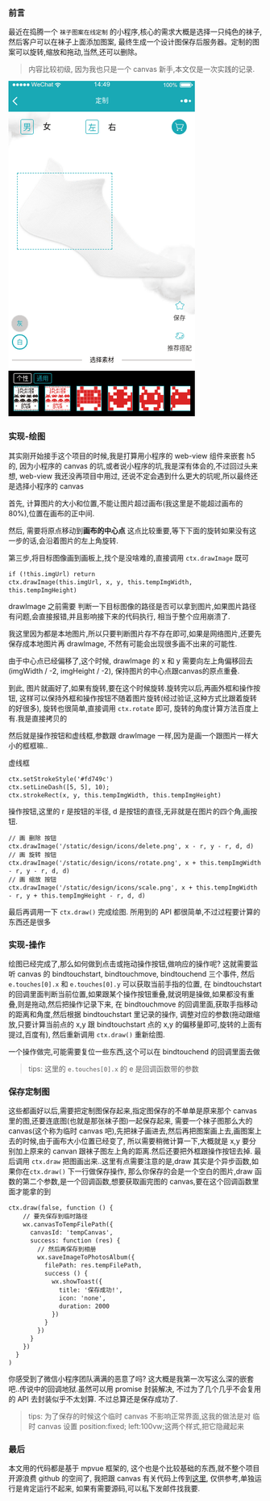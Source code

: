 ### 前言
最近在捣腾一个 `袜子图案在线定制` 的小程序,核心的需求大概是选择一只纯色的袜子,然后客户可以在袜子上面添加图案,
最终生成一个设计图保存后服务器。定制的图案可以旋转,缩放和拖动,当然,还可以删除。

> 内容比较初级, 因为我也只是一个 canvas 新手,本文仅是一次实践的记录.

![效果图](./pictures/wx-canvas-1.gif)

### 实现-绘图
其实刚开始接手这个项目的时候,我是打算用小程序的 web-view 组件来嵌套 h5 的,
因为小程序的 canvas 的坑,或者说小程序的坑,我是深有体会的,不过回过头来想,
web-view 我还没再项目中用过, 还说不定会遇到什么更大的坑呢,所以最终还是选择小程序的 canvas

首先, 计算图片的大小和位置,不能让图片超过画布(我这里是不能超过画布的 80%),位置在画布的正中间.

然后, 需要将原点移动到**画布的中心点** 这点比较重要,等下下面的旋转如果没有这一步的话,会沿着图片的左上角旋转.

第三步,将目标图像画到画板上,找个是没啥难的,直接调用 `ctx.drawImage` 既可

```
if (!this.imgUrl) return
ctx.drawImage(this.imgUrl, x, y, this.tempImgWidth, this.tempImgHeight)
```

drawImage 之前需要 判断一下目标图像的路径是否可以拿到图片,如果图片路径有问题,会直接报错,并且影响接下来的代码执行,
相当于整个应用崩溃了.

我这里因为都是本地图片,所以只要判断图片存不存在即可,如果是网络图片,还要先保存成本地图片再 drawImage,
不然有可能会出现很多画不出来的可能性.

由于中心点已经偏移了,这个时候, drawImage 的 x 和 y 需要向左上角偏移回去(imgWidth / -2, imgHeight / -2),
保持图片的中心点跟canvas的原点重叠.

到此, 图片就画好了,如果有旋转,要在这个时候旋转.旋转完以后,再画外框和操作按钮,
这样可以保持外框和操作按钮不随着图片旋转(经过验证,这种方式比跟着旋转的好很多),
旋转也很简单,直接调用 `ctx.rotate` 即可, 旋转的角度计算方法百度上有.我是直接拷贝的


然后就是操作按钮和虚线框,参数跟 drawImage 一样,因为是画一个跟图片一样大小的框框嘛..

虚线框
```
ctx.setStrokeStyle('#fd749c')
ctx.setLineDash([5, 5], 10);
ctx.strokeRect(x, y, this.tempImgWidth, this.tempImgHeight)
```

操作按钮,这里的 r 是按钮的半径, d 是按钮的直径,无非就是在图片的四个角,画按钮.
```
// 画 删除 按钮
ctx.drawImage('/static/design/icons/delete.png', x - r, y - r, d, d)
// 画 旋转 按钮
ctx.drawImage('/static/design/icons/rotate.png', x + this.tempImgWidth - r, y - r, d, d)
// 画 缩放 按钮
ctx.drawImage('/static/design/icons/scale.png', x + this.tempImgWidth - r, y + this.tempImgHeight - r, d, d)
```

最后再调用一下 `ctx.draw()` 完成绘图. 所用到的 API 都很简单,不过过程要计算的东西还是很多

### 实现-操作

绘图已经完成了,那么如何做到点击或拖动操作按钮,做响应的操作呢?
这就需要监听 canvas 的 bindtouchstart, bindtouchmove, bindtouchend 三个事件,
然后 ` e.touches[0].x` 和 `e.touches[0].y` 可以获取当前手指的位置,
在 bindtouchstart 的回调里面判断当前位置,如果跟某个操作按钮重叠,就说明是操做,如果都没有重叠,则是拖动,然后把操作记录下来,
在 bindtouchmove 的回调里面,获取手指移动的距离和角度,然后根据 bindtouchstart 里记录的操作,
调整对应的参数(拖动跟缩放,只要计算当前点的 x,y 跟 bindtouchstart 点的 x,y 的偏移量即可,旋转的上面有提过,百度有),
然后重新调用 `ctx.draw()` 重新绘图.

一个操作做完,可能需要复位一些东西,这个可以在 bindtouchend 的回调里面去做

> tips: 这里的 `e.touches[0].x` 的 e 是回调函数带的参数


### 保存定制图

这些都画好以后,需要把定制图保存起来,指定图保存的不单单是原来那个 canvas里的图,还要连底图(也就是那张袜子图)一起保存起来,
需要一个袜子图那么大的 canvas(这个称为临时 canvas 吧),先把袜子画进去,然后再把图案画上去,画图案上去的时候,由于画布大小位置已经变了,
所以需要稍微计算一下,大概就是 x,y 要分别加上原来的 canvan 跟袜子图左上角的距离.然后还要把外框跟操作按钮去掉.
最后调用 `ctx.draw` 把图画出来..这里有点需要注意的是,draw 其实是个异步函数,如果你在`ctx.draw()` 下一行做保存操作,
那么你保存的会是一个空白的图片,draw 函数的第二个参数,是一个回调函数,想要获取画完图的 canvas,要在这个回调函数里面才能拿的到

```
ctx.draw(false, function () {
    // 要先保存到临时路径
    wx.canvasToTempFilePath({
      canvasId: 'tempCanvas',
      success: function (res) {
        // 然后再保存到相册
        wx.saveImageToPhotosAlbum({
          filePath: res.tempFilePath,
          success () {
            wx.showToast({
              title: '保存成功!',
              icon: 'none',
              duration: 2000
            })
          }
        })
      }
    })
  }
)
```

你感受到了微信小程序团队满满的恶意了吗? 这大概是我第一次写这么深的嵌套吧..传说中的回调地狱.虽然可以用 promise 封装解决,
不过为了几个几乎不会复用的 API 去封装似乎不太划算. 不过总算还是保存成功了.

> tips: 为了保存的时候这个临时 canvas 不影响正常界面,这我的做法是对 临时 canvas 设置 position:fixed; left:100vw;这两个样式,把它隐藏起来

### 最后

本文用的代码都是基于 mpvue 框架的, 这个也是个比较基础的东西,就不整个项目开源浪费 github 的空间了,
我把跟 canvas 有关代码上传到[这里](https://github.com/noahlam/practice-truth/blob/master/code/OnlineDesign.vue),
仅供参考,单独运行是肯定运行不起来, 如果有需要源码,可以私下发邮件找我要.